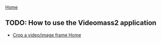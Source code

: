 [Home](index.md)
## TODO: How to use the Videomass2 application
* [Crop a video/image frame  ](Pages/FilterCrop.md)
[Home](index.md)
